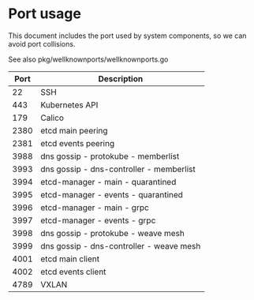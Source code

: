 # Port usage

This document includes the port used by system components,
so we can avoid port collisions.

See also pkg/wellknownports/wellknownports.go


| Port | Description                              |
|------|------------------------------------------|
| 22   | SSH                                      |
| 443  | Kubernetes API                           |
| 179  | Calico                                   |
| 2380 | etcd main peering                        |
| 2381 | etcd events peering                      |
| 3988 | dns gossip - protokube - memberlist      |
| 3993 | dns gossip - dns-controller - memberlist |
| 3994 | etcd-manager - main - quarantined        |
| 3995 | etcd-manager - events - quarantined      |
| 3996 | etcd-manager - main - grpc               |
| 3997 | etcd-manager - events - grpc             |
| 3998 | dns gossip - protokube - weave mesh      |
| 3999 | dns gossip - dns-controller - weave mesh |
| 4001 | etcd main client                         |
| 4002 | etcd events client                       |
| 4789 | VXLAN                                    |
